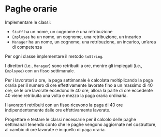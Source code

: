 # Paghe orarie

Implementare le classi:

- `Staff` ha un nome, un cognome e una retribuzione
- `Employee` ha un nome, un cognome, una retribuzione, un incarico
- `Manager` ha un nome, un cognome, una retribuzione, un incarico, un’area di competenza

Per ogni classe implementare il metodo `toString`.

I direttori (i.e., `Manager`) sono retribuiti a ore, mentre gli impiegati (i.e., `Employee`) con un fisso settimanale.

Per i lavoratori a ore, la paga settimanale è calcolata moltiplicando la paga oraria per il numero di ore effettivamente
lavorate fino a un massimo di 40 ore, se le ore lavorate eccedono le 40 ore, allora la parte di ore eccedente 40 viene
retribuita una volta e mezzo la paga oraria ordinaria.

I lavoratori retribuiti con un fisso ricevono la paga di 40 ore indipendentemente dalle ore effettivamente lavorate.

Progettare e testare le classi necessarie per il calcolo delle paghe settimanali tenendo conto che le paghe vengono
aggiornate nel costruttore, al cambio di ore lavorate e in quello di paga oraria.